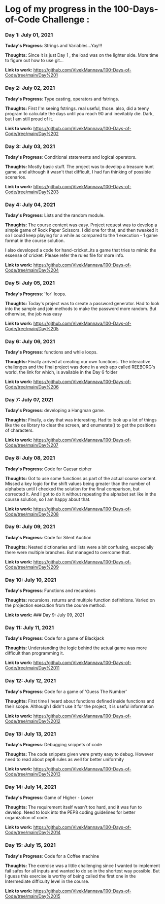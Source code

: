 # Log of my progress in the 100-Days-of-Code Challenge : 

### Day 1: July 01, 2021

**Today's Progress**: Strings and Variables...Yay!!!

**Thoughts:** Since it is just Day 1 , the load was on the lighter side. More time to figure out how to use git...

**Link to work:** https://github.com/VivekMannava/100-Days-of-Code/tree/main/Day%201


### Day 2: July 02, 2021

**Today's Progress**: Type casting, operators and fstrings. 

**Thoughts:** First I'm seeing fstrings. real useful, those. also, did a teeny program to calculate the days until you reach 90 and inevitably die. Dark, but I am still proud of it.

**Link to work:** https://github.com/VivekMannava/100-Days-of-Code/tree/main/Day%202


### Day 3: July 03, 2021

**Today's Progress**: Conditional statements and logical operators.  

**Thoughts:** Mostly basic stuff. The project was to develop a treasure hunt game, and although it wasn't that difficult, I had fun thinking of possible scenarios. 

**Link to work:** https://github.com/VivekMannava/100-Days-of-Code/tree/main/Day%203


### Day 4: July 04, 2021

**Today's Progress**: Lists and the random module.  

**Thoughts:** The course content was easy. Project request was to develop a simple game of Rock Paper Scissors. I did one for that, and then tweaked it so I could keep playing for a while as compared to the 1 execution - 1 game format in the course solution. 

I also developed a code for hand-cricket..its a game that tries to mimic the essense of cricket. Please refer the rules file for more info. 

**Link to work:** https://github.com/VivekMannava/100-Days-of-Code/tree/main/Day%204


### Day 5: July 05, 2021

**Today's Progress**: 'for' loops.  

**Thoughts:** Today's project was to create a password generator. Had to look into the sample and join methods to make the password more random. But otherwise, the job was easy

**Link to work:** https://github.com/VivekMannava/100-Days-of-Code/tree/main/Day%205


### Day 6: July 06, 2021

**Today's Progress**: functions and while loops.  

**Thoughts:** Finally arrived at creating our own functions. The interactive challenges and the final project was done in a web app called REEBORG's world, the link for which, is available in the Day 6 folder

**Link to work:** https://github.com/VivekMannava/100-Days-of-Code/tree/main/Day%206


### Day 7: July 07, 2021

**Today's Progress**: developing a Hangman game.  

**Thoughts:** Finally, a day that was interesting. Had to look up a lot of things like the os library to clear the screen, and enumerate() to get the positions of characters. 

**Link to work:** https://github.com/VivekMannava/100-Days-of-Code/tree/main/Day%207


### Day 8: July 08, 2021

**Today's Progress**: Code for Caesar cipher

**Thoughts:** Got to use some functions as part of the actual course content. Missed a key logic for the shift values being greater than the number of alphabets until I checked the solution for the final comparison, but corrected it. And I got to do it without repeating the alphabet set like in the course solution, so I am happy about that. 

**Link to work:** https://github.com/VivekMannava/100-Days-of-Code/tree/main/Day%208


### Day 9: July 09, 2021

**Today's Progress**: Code for Silent Auction

**Thoughts:** Nested dictionaries and lists were a bit confusing, escpecially there were multiple branches. But managed to overcome that. 

**Link to work:** https://github.com/VivekMannava/100-Days-of-Code/tree/main/Day%209


### Day 10: July 10, 2021

**Today's Progress**: Functions and recursions

**Thoughts:** recursions, returns and multiple function definitions. Varied on the projection execution from the course method.  

**Link to work:** ### Day 9: July 09, 2021


### Day 11: July 11, 2021

**Today's Progress**: Code for a game of Blackjack

**Thoughts:** Understanding the logic behind the actual game was more difficult than programming it. 

**Link to work:** https://github.com/VivekMannava/100-Days-of-Code/tree/main/Day%2011


### Day 12: July 12, 2021

**Today's Progress**: Code for a game of 'Guess The Number'

**Thoughts:** First time I heard about functions defined inside functions and their scope. Although I didn't use it for the project, it is useful information

**Link to work:** https://github.com/VivekMannava/100-Days-of-Code/tree/main/Day%2012


### Day 13: July 13, 2021

**Today's Progress**: Debugging snippets of code 

**Thoughts:** The code snippets given were pretty easy to debug. However need to read about pep8 rules as well for better uniformity

**Link to work:** https://github.com/VivekMannava/100-Days-of-Code/tree/main/Day%2013


### Day 14: July 14, 2021

**Today's Progress**: Game of Higher - Lower 

**Thoughts:** The requirement itself wasn't too hard, and it was fun to develop. Need to look into the PEP8 coding guidelines for better organization of code.

**Link to work:** https://github.com/VivekMannava/100-Days-of-Code/tree/main/Day%2014


### Day 15: July 15, 2021

**Today's Progress**: Code for a Coffee machine

**Thoughts:** The exercise was a little challenging since I wanted to implement fail safes for all inputs and wanted to do so in the shortest way possible. But I guess this exercise is worthy of being called the first one in the Intermediate difficulty level in the course. 

**Link to work:** https://github.com/VivekMannava/100-Days-of-Code/tree/main/Day%2015